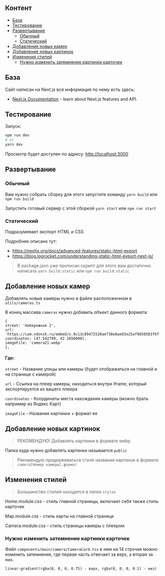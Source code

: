 ## Контент
- [База](#База)
- [Тестирование](#Тестирование)
- [Развертывание](#Развертывание)
    * [Обычный](#Обычный)
    * [Статический](#Статический)
- [Добавление новых камер](#Добавление-новых-камер)
- [Добавление новых картинок](#Добавление-новых-картинок)
- [Изменения стилей](#Изменения-стилей)
    * [Нужно изменить затемнение картинки карточек](#Нужно-изменить-затемнение-картинки-карточек)

## База

Сайт написан на Next.js вся информация по нему есть здесь:
- [Next.js Documentation](https://nextjs.org/docs) - learn about Next.js features and API.

## Тестирование

Запуск:
```bash
npm run dev
# or
yarn dev
```
Просмотр будет доступен по адресу: [http://localhost:3000](http://localhost:3000)

## Развертывание

### Обычный
Вам нужно собрать сборку для этого запустите команду `yarn build` или `npm run build`

Запустить готовый сервер с этой сборкой `yarn start` или `npm run start`

### Статический
Подразумевает экспорт HTML и CSS

Подробнее описано тут:
- https://nextjs.org/docs/advanced-features/static-html-export
- https://blog.logrocket.com/understanding-static-html-export-next-js/

> В package.json уже прописан скрипт для этого вам достаточно написать `yarn build:static` или `npm run build:static`


## Добавление новых камер
Добавлять новые камеры нужно в файле расположенном в `utils/cameras.ts`

В конец массива `cameras` нужно добавить объект данного формата:
```
{
street: 'Набережная 2',
url: 'https://cam.vdonsk.ru/embed/s.9c13c89472520aef38e8ae03e25af9650583f6ff1',
coordinates: [47.542799, 42.1856008],
imageFile: 'camera21.webp'
},
```

#### Где:

`street` - Название улицы или камеры (будет отображаться на главной и на странице с камерой)

`url` - Ссылка на плеер камеры, находиться внутри iframe, который экспортируется из вашего плеера

`coordinates` - Координаты места нахождения камеры (можно брать например из Яндекс Карт)

`imageFile` - Название картинки + формат ее


## Добавление новых картинок
> РЕКОМЕНДУЮ! Добавлять картинки в формате webp

Папка куда нужно добавлять картинки называется `public`

> Рекомендую придерживаться стиля названия картинок в формате `camera[Номер камеры].формат`


## Изменения стилей
> Большинство стилей находится в папке `styles`

Home.module.css - стиль главной страницы, включает себя также стиль карточек

Map.module.css - стиль карты на главной странице

Camera.module.css - стиль страницы камеры с плеером

### Нужно изменить затемнение картинки карточек
Файл `components/main/camera/CameraCard.tsx` в нем на 14 строчке можно изменить затемнение, где первая часть отвечает за верх, а вторая за низ.

`linear-gradient(rgba(0, 0, 0, 0.75) - верх, rgba(0, 0, 0, 0.1) - низ)`
